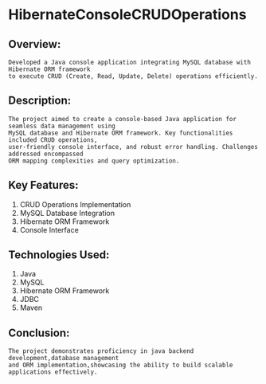 # HibernateConsoleCRUDOperations
## Overview:
	Developed a Java console application integrating MySQL database with Hibernate ORM framework 
	to execute CRUD (Create, Read, Update, Delete) operations efficiently.
## Description:
	The project aimed to create a console-based Java application for seamless data management using
  	MySQL database and Hibernate ORM framework. Key functionalities included CRUD operations,
  	user-friendly console interface, and robust error handling. Challenges addressed encompassed 
	ORM mapping complexities and query optimization.	
## Key Features:
1. CRUD Operations Implementation
2. MySQL Database Integration
3. Hibernate ORM Framework
4. Console Interface
## Technologies Used:
1. Java
2. MySQL
3. Hibernate ORM Framework
4. JDBC
5. Maven
## Conclusion:
	The project demonstrates proficiency in java backend development,database management
	and ORM implementation,showcasing the ability to build scalable applications effectively.
